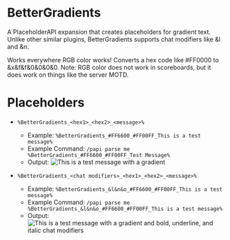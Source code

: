 # BetterGradients
A PlaceholderAPI expansion that creates placeholders for gradient text. Unlike other similar plugins, BetterGradients supports chat modifiers like &amp;l and &amp;n.

Works everywhere RGB color works! Converts a hex code like #FF0000 to &x&f&f&0&0&0&0. Note: RGB color does not work in scoreboards, but it does work on things like the server MOTD. 

# Placeholders
- `%BetterGradients_<hex1>_<hex2>_<message>%`
  - Example: `%BetterGradients_#FF6600_#FF00FF_This is a test message%`
  - Example Command: `/papi parse me %BetterGradients_#FF6600_#FF00FF_Test Message%`
  - Output: ![This is a test message with a gradient](https://i.imgur.com/l2gyPQM.png)

- `%BetterGradients_<chat modifiers>_<hex1>_<hex2>_<message>%`
  - Example: `%BetterGradients_&l&n&o_#FF6600_#FF00FF_This is a test message%`
  - Example Command: `/papi parse me %BetterGradients_&l&n&o_#FF6600_#FF00FF_This is a test message%`
  - Output: ![This is a test message with a gradient and bold, underline, and italic chat modifiers](https://i.imgur.com/gCnlnAp.png)
